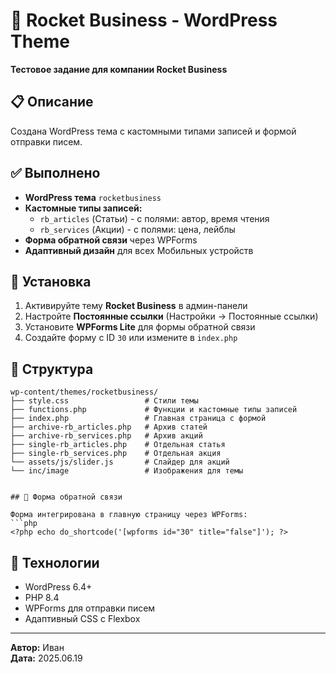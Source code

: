 # 🚀 Rocket Business - WordPress Theme

**Тестовое задание для компании Rocket Business**

## 📋 Описание

Создана WordPress тема с кастомными типами записей и формой отправки писем.

## ✅ Выполнено

- **WordPress тема** `rocketbusiness`
- **Кастомные типы записей:**
  - `rb_articles` (Статьи) - с полями: автор, время чтения
  - `rb_services` (Акции) - с полями: цена, лейблы
- **Форма обратной связи** через WPForms
- **Адаптивный дизайн** для всех Мобильных устройств

## 🚀 Установка

1. Активируйте тему **Rocket Business** в админ-панели
2. Настройте **Постоянные ссылки** (Настройки → Постоянные ссылки)
3. Установите **WPForms Lite** для формы обратной связи
4. Создайте форму с ID `30` или измените в `index.php`

## 📁 Структура

```
wp-content/themes/rocketbusiness/
├── style.css                 # Стили темы
├── functions.php             # Функции и кастомные типы записей
├── index.php                 # Главная страница с формой
├── archive-rb_articles.php   # Архив статей
├── archive-rb_services.php   # Архив акций
├── single-rb_articles.php    # Отдельная статья
├── single-rb_services.php    # Отдельная акция
└── assets/js/slider.js       # Слайдер для акций
└── inc/image                 # Изображения для темы


## 📧 Форма обратной связи

Форма интегрирована в главную страницу через WPForms:
```php
<?php echo do_shortcode('[wpforms id="30" title="false"]'); ?>
```

## 🔧 Технологии

- WordPress 6.4+
- PHP 8.4
- WPForms для отправки писем
- Адаптивный CSS с Flexbox

---

**Автор:** Иван  
**Дата:** 2025.06.19
